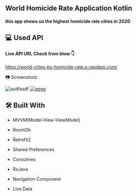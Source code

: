 
## World Homicide Rate Application Kotlin

#### this app shows us the highest homicide rate cities in 2020






## 💻 Used API

#### Live API URL Check from blow 👇

https://world-cities-by-homicide-rate.p.rapidapi.com/

📷 Screenshots



![asdfasdf](https://user-images.githubusercontent.com/105236639/201530416-faa47607-bd9a-4d7d-b022-13a62e8dd758.png)
![gggg](https://user-images.githubusercontent.com/105236639/201530420-bc459f02-3c91-4a18-8803-a7e1038ddde5.png)




  
## 🛠 Built With

* MVVM(Model-View-ViewModel)

* RoomDb

* Retrofit2

* Shared Preferences

* Coroutines

* RxJava

* Navigation Component

* Live Data

  
